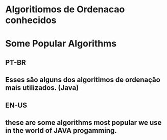# Algoritiomos de Ordenacao conhecidos
# Some Popular Algorithms

PT-BR
---------------------------------------------
Esses são alguns dos algoritimos de ordenação
mais utilizados. (Java)
---------------------------------------------

EN-US
---------------------------------------------
these are some algorithms most popular we use
in the world of JAVA progamming.
---------------------------------------------

